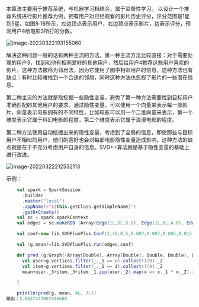 本算法主要用于推荐系统，与机器学习相结合，属于监督性学习。
    以设计一个推荐系统进行影片推荐为例，拥有用户对已经观看的影片历史评分，评分范围是1星到5星。如图8‑16所示，左边顶点表示用户，右边顶点表示影片，边表示评分，预测用户4给电影3所打的分数。

![image-20220322193155060](https://piggo-picture.oss-cn-hangzhou.aliyuncs.com/image/image-20220322193155060.png)

解决这种问题一般的话有两种主流的方法。第一种主流方法比较直接：对于需要处理的用户3，找到和他有相同爱好的其他用户，然后给用户4推荐这些用户喜欢的影片，这种方法被称为邻居法，因为它使用了图中相邻用户的信息，这种方法也有缺点：有时比较难找到一个合适的邻居，同时这种方法也忽视了影片的一些潜在信息。

第二种主流的方法就是取挖掘一些隐性变量，避免了第一种方法需要找到目标用户准确匹配的其他用户的要求。通过隐性变量，可以使用一个向量来表示每一部影片，向量表示电影拥有的不同特性，比如电影可以用一个二维向量来表示，第一个维度表示它属于科幻电影的程度，第二个维度表示它属于浪漫电影的程度。

第二种方法使用自动挖掘出来的隐性变量，考虑到了全局的信息，即使那些与目标用户不相似的用户，他们的喜好也会对每部电影隐性变量造成影响。这种方法的缺点就是在于不充分考虑用户自身的信息。SVD++算法就是基于隐性变量的基础上进行改进。

![image-20220322212532113](https://piggo-picture.oss-cn-hangzhou.aliyuncs.com/image/image-20220322212532113.png)

示例：

```scala
    val spark = SparkSession
      .builder
      .master("local")
      .appName(s"${this.getClass.getSimpleName}")
      .getOrCreate()
    val sc = spark.sparkContext
    val edges = sc.makeRDD (Array(Edge(1L,5L,5.0), Edge(1L,6L,4.0), Edge(2L,6L,5.0), Edge(2L,7L,5.0), Edge(3L,5L,5.0), Edge(3L,6L,2.0), Edge(4L,5L,4.0), Edge(4L,6L,4.0)))

    val conf=new lib.SVDPlusPlus.Conf(2,10,0,5,0.007,0.007,0.005,0.015)

    val (g,mean)=lib.SVDPlusPlus.run(edges,conf)

    def pred (g:Graph[(Array[Double], Array[Double], Double, Double), Double ], mean:Double, u:Long, i:Long)={
      val user=g.vertices.filter(_._1 == u).collect()(0)._2
      val item=g.vertices.filter(_._1 == i).collect()(0)._2
      mean+user._3+item._3+item._1.zip(user._2).map(x => x._1 * x._2).reduce(_+_)

    }

    println(pred(g, mean, 4L, 7L))
输出：5.0637477087946605
```

